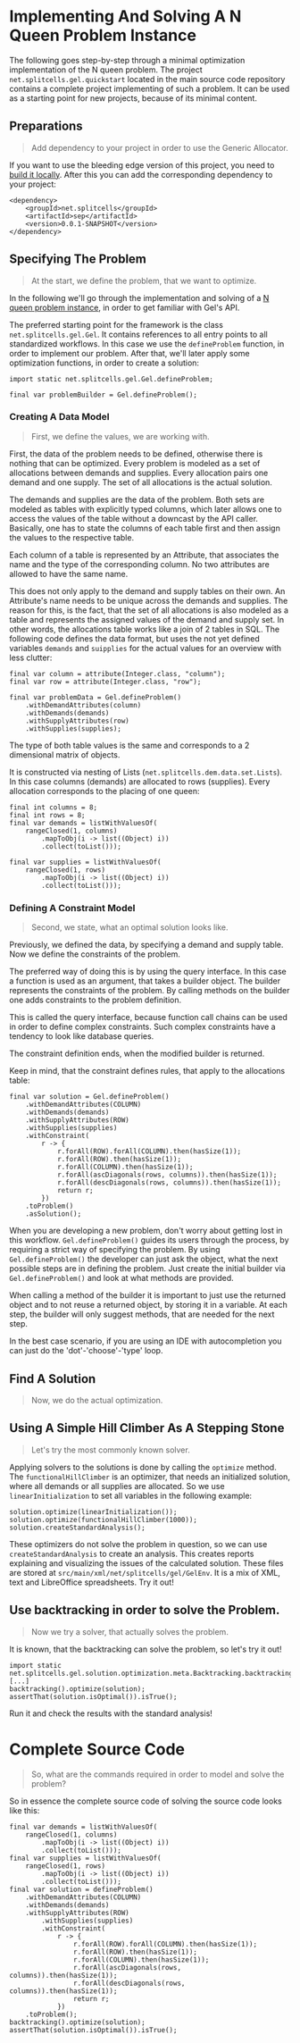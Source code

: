 # Implementing And Solving A N Queen Problem Instance
The following goes step-by-step through a minimal optimization implementation of
the N queen problem.
The project `net.splitcells.gel.quickstart` located in the main source code
repository contains a complete project implementing of such a problem.
It can be used as a starting point for new projects,
because of its minimal content.
## Preparations
> Add dependency to your project in order to use the Generic Allocator. 

If you want to use the bleeding edge version of this project, you need
to [build it locally](../../../../../../../../../../CONTRIBUTING.md).
After this you can add the corresponding dependency to your project:
```
<dependency>
    <groupId>net.splitcells</groupId>
    <artifactId>sep</artifactId>
    <version>0.0.1-SNAPSHOT</version>
</dependency>
```
## Specifying The Problem
> At the start, we define the problem, that we want to optimize.

In the following we'll go through the implementation and solving of a
[N queen problem instance](n-queen-problem.md),
in order to get familiar with Gel's API.

The preferred starting point for the framework is the class
`net.splitcells.gel.Gel`.
It contains references to all entry points to all standardized workflows.
In this case we use the `defineProblem` function,
in order to implement our problem.
After that, we'll later apply some optimization functions,
in order to create a solution:
```
import static net.splitcells.gel.Gel.defineProblem;

final var problemBuilder = Gel.defineProblem();
```
### Creating A Data Model
> First, we define the values, we are working with.

First, the data of the problem needs to be defined,
otherwise there is nothing that can be optimized.
Every problem is modeled as a set of allocations between demands and supplies.
Every allocation pairs one demand and one supply.
The set of all allocations is the actual solution.

The demands and supplies are the data of the problem.
Both sets are modeled as tables with explicitly typed columns,
which later allows one to access the values of the table without a downcast
by the API caller.
Basically, one has to state the columns of each table first and then
assign the values to the respective table.

Each column of a table is represented by an Attribute,
that associates the name and the type of the corresponding column.
No two attributes are allowed to have the same name.

This does not only apply to the demand and supply tables on their own.
An Attribute's name needs to be unique across the demands and supplies.
The reason for this, is the fact,
that the set of all allocations is also modeled as a table and
represents the assigned values of the demand and supply set.
In other words, the allocations table works like a join of 2 tables in SQL.
The following code defines the data format,
but uses the not yet defined variables `demands` and `suipplies` for the
actual values for an overview with less clutter:
```
final var column = attribute(Integer.class, "column");
final var row = attribute(Integer.class, "row");

final var problemData = Gel.defineProblem()
    .withDemandAttributes(column)
    .withDemands(demands)
    .withSupplyAttributes(row)
    .withSupplies(supplies);
```
The type of both table values is the same and corresponds to a 2 dimensional
matrix of objects.

It is constructed via nesting of Lists (`net.splitcells.dem.data.set.Lists`).
In this case columns (demands) are allocated to rows (supplies).
Every allocation corresponds to the placing of one queen:
```
final int columns = 8;
final int rows = 8; 
final var demands = listWithValuesOf(
    rangeClosed(1, columns)
        .mapToObj(i -> list((Object) i))
        .collect(toList()));

final var supplies = listWithValuesOf(
    rangeClosed(1, rows)
        .mapToObj(i -> list((Object) i))
        .collect(toList()));
```
### Defining A Constraint Model
> Second, we state, what an optimal solution looks like.

Previously, we defined the data,
by specifying a demand and supply table.
Now we define the constraints of the problem.

The preferred way of doing this is by using the query interface.
In this case a function is used as an argument, that takes a builder object.
The builder represents the constraints of the problem.
By calling methods on the builder one adds constraints to the problem
definition.

This is called the query interface,
because function call chains can be used in order to define complex constraints.
Such complex constraints have a tendency to look like database queries.

The constraint definition ends, when the modified builder is returned.

Keep in mind, that the constraint defines rules,
that apply to the allocations table:
```
final var solution = Gel.defineProblem()
    .withDemandAttributes(COLUMN)
    .withDemands(demands)
    .withSupplyAttributes(ROW)
    .withSupplies(supplies)
    .withConstraint(
        r -> {
            r.forAll(ROW).forAll(COLUMN).then(hasSize(1));
            r.forAll(ROW).then(hasSize(1));
            r.forAll(COLUMN).then(hasSize(1));
            r.forAll(ascDiagonals(rows, columns)).then(hasSize(1));
            r.forAll(descDiagonals(rows, columns)).then(hasSize(1));
            return r;
        })
    .toProblem()
    .asSolution();
```
When you are developing a new problem,
don't worry about getting lost in this workflow.
`Gel.defineProblem()` guides its users through the process,
by requiring a strict way of specifying the problem.
By using `Gel.defineProblem()` the developer can just ask the object,
what the next possible steps are in defining the problem.
Just create the initial builder via `Gel.defineProblem()` and look at what
methods are provided.

When calling a method of the builder it is important to just use the returned
object and to not reuse a returned object,
by storing it in a variable.
At each step, the builder will only suggest methods,
that are needed for the next step.

In the best case scenario, if you are using an IDE with autocompletion you can
just do the 'dot'-'choose'-'type' loop.
## Find A Solution
> Now, we do the actual optimization.
## Using A Simple Hill Climber As A Stepping Stone
> Let's try the most commonly known solver.

Applying solvers to the solutions is done by calling the `optimize` method.
The `functionalHillClimber` is an optimizer,
that needs an initialized solution,
where all demands or all supplies are allocated.
So we use `linearInitialization` to set all variables in the following example:
```
solution.optimize(linearInitialization());
solution.optimize(functionalHillClimber(1000));
solution.createStandardAnalysis();
```
These optimizers do not solve the problem in question,
so we can use `createStandardAnalysis` to create an analysis.
This creates reports explaining and visualizing the issues of the calculated
solution. 
These files are stored at `src/main/xml/net/splitcells/gel/GelEnv`.
It is a mix of XML, text and LibreOffice spreadsheets.
Try it out!
## Use backtracking in order to solve the Problem.
> Now we try a solver, that actually solves the problem.

It is known, that the backtracking can solve the problem,
so let's try it out!
```
import static net.splitcells.gel.solution.optimization.meta.Backtracking.backtracking;
[...]
backtracking().optimize(solution);
assertThat(solution.isOptimal()).isTrue();
```
Run it and check the results with the standard analysis!
# Complete Source Code
> So, what are the commands required in order to model and solve the problem?

So in essence the complete source code of solving the source code looks like
this:
```
final var demands = listWithValuesOf(
    rangeClosed(1, columns)
        .mapToObj(i -> list((Object) i))
        .collect(toList()));
final var supplies = listWithValuesOf(
    rangeClosed(1, rows)
        .mapToObj(i -> list((Object) i))
        .collect(toList()));
final var solution = defineProblem()
    .withDemandAttributes(COLUMN)
    .withDemands(demands)
    .withSupplyAttributes(ROW)
        .withSupplies(supplies)
        .withConstraint(
            r -> {
                r.forAll(ROW).forAll(COLUMN).then(hasSize(1));
                r.forAll(ROW).then(hasSize(1));
                r.forAll(COLUMN).then(hasSize(1));
                r.forAll(ascDiagonals(rows, columns)).then(hasSize(1));
                r.forAll(descDiagonals(rows, columns)).then(hasSize(1));
                return r;
            })
    .toProblem();
backtracking().optimize(solution);
assertThat(solution.isOptimal()).isTrue();
```